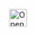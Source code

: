 <a href="https://idx.google.com/import?url=https://github.com/iyungrozy/BANK">
  <img height="32" alt="Open in IDX" src="https://cdn.idx.dev/btn/open_dark_32.svg">
</a>
